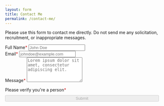 ```yaml
---
layout: form
title: Contact Me
permalink: /contact-me/
---
```


Please use this form to contact me directly. Do not send me any solicitation, recruitment, or inappropriate messages.

<script src="https://www.google.com/recaptcha/api.js" async defer></script>

<script type="text/javascript">
  var submitted=false;
</script>

<iframe name="hidden_iframe"
        id="hidden_iframe"
        style="display: none;"
        onload="if (submitted) { window.location.href = '/contact-me/thank-you/'; }">
</iframe>

<form action="https://docs.google.com/forms/d/e/1FAIpQLScEq299mdRxHN_dZ3tTdgp6KTYtcgUHHVbDr0DSX2-zDDCxuQ/formResponse"
      method="post"
      target="hidden_iframe"
      onsubmit="submitted=true;"
>
  <div class="form-group">
    <label>Full Name<span style="color: #d61b1b;">*</span></label>
    <input name="entry.989289036" type="text" class="form-control" id="name" style="text-transform: capitalize;" placeholder="John Doe" required>
  </div>

  <div class="form-group">
    <label>Email<span style="color: #d61b1b;">*</span></label>
    <input name="entry.1580808807" type="email" class="form-control" id="email" placeholder="johndoe@example.com" required>
  </div>

  <div class="form-group">
    <label>Message<span style="color: #d61b1b;">*</span></label>
    <textarea name="entry.1379036791" class="form-control" id="message" placeholder="Lorem ipsum dolor sit amet, consectetur adipiscing elit." rows="5" required></textarea>
  </div>

  <label>Please verify you're a person<span style="color: #d61b1b;">*</span></label>
  <div class="g-recaptcha" data-callback="recaptchaCallback" data-expired-callback="recaptchaExpiredCallback"
       data-sitekey="6Ld6_CcaAAAAAOXP4F6Ze2M5mbeqFRSEN9dlUecn" style="margin-top: -1rem; padding-bottom: .67rem;">
  </div>

  <button type="submit" id="submitButton" disabled class="btn btn-primary" style="width: 100%;">
    Submit
  </button>
</form>
